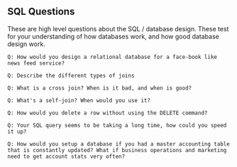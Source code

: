 ## SQL Questions

These are high level questions about the SQL / database design. These test for your understanding of how databases work, and how good database design work.

```
Q: How would you design a relational database for a face-book like news feed service?
```

```
Q: Describe the different types of joins
```

```
Q: What is a cross join? When is it bad, and when is good?
```

```
Q: What's a self-join? When would you use it?
```

```
Q: How would you delete a row without using the DELETE command?
```

```
Q: Your SQL query seems to be taking a long time, how could you speed it up?
```

```
Q: How would you setup a database if you had a master accounting table that is constantly updated? What if business operations and marketing need to get account stats very often?
```


